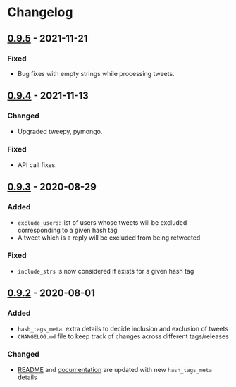 # Changelog

## [0.9.5] - 2021-11-21

### Fixed

- Bug fixes with empty strings while processing tweets.

## [0.9.4] - 2021-11-13

### Changed

- Upgraded tweepy, pymongo.

### Fixed

- API call fixes.

## [0.9.3] - 2020-08-29

### Added

- `exclude_users`: list of users whose tweets will be excluded corresponding to a given hash tag 
- A tweet which is a reply will be excluded from being retweeted

### Fixed

- `include_strs` is now considered if exists for a given hash tag

## [0.9.2] - 2020-08-01

### Added

- `hash_tags_meta`: extra details to decide inclusion and exclusion of tweets
- `CHANGELOG.md` file to keep track of changes across different tags/releases

### Changed

- [README] and [documentation] are updated with new `hash_tags_meta` details

[0.9.5]: https://github.com/acrlakshman/twitter-bot-computational-fluids/compare/v0.9.4...v0.9.5
[0.9.4]: https://github.com/acrlakshman/twitter-bot-computational-fluids/compare/v0.9.3...v0.9.4
[0.9.3]: https://github.com/acrlakshman/twitter-bot-computational-fluids/compare/v0.9.2...v0.9.3
[0.9.2]: https://github.com/acrlakshman/twitter-bot-computational-fluids/compare/v0.9.1...v0.9.2
[documentation]: https://acrlakshman.github.io/twitter-bot-computational-fluids/
[README]: https://github.com/acrlakshman/twitter-bot-computational-fluids/blob/master/README.md
